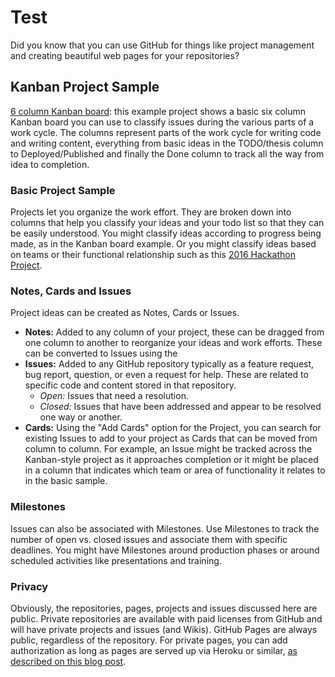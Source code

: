# Test
Did you know that you can use GitHub for things like project management and creating beautiful web pages for your repositories?

## Kanban Project Sample
[6 column Kanban board](https://github.com/snugsfbay/Test/projects/1): this example project shows a basic six column Kanban board you can use to classify issues during the various parts of a work cycle. The columns represent parts of the work cycle for writing code and writing content, everything from basic ideas in the TODO/thesis column to Deployed/Published and finally the Done column to track all the way from idea to completion.

### Basic Project Sample
Projects let you organize the work effort. They are broken down into columns that help you classify your ideas and your todo list so that they can be easily understood.  You might classify ideas according to progress being made, as in the Kanban board example.  Or you might classify ideas based on teams or their functional relationship such as this [2016 Hackathon Project](https://github.com/orgs/StrideforceHub/projects/1).

### Notes, Cards and Issues
Project ideas can be created as Notes, Cards or Issues.
* **Notes:** Added to any column of your project, these can be dragged from one column to another to reorganize your ideas and work efforts. These can be converted to Issues using the 
* **Issues:** Added to any GitHub repository typically as a feature request, bug report, question, or even a request for help. These are related to specific code and content stored in that repository. 
  - *Open:* Issues that need a resolution.
  - *Closed:* Issues that have been addressed and appear to be resolved one way or another.
* **Cards:** Using the "Add Cards" option for the Project, you can search for existing Issues to add to your project as Cards that can be moved from column to column. For example, an Issue might be tracked across the Kanban-style project as it approaches completion or it might be placed in a column that indicates which team or area of functionality it relates to in the basic sample. 

### Milestones
Issues can also be associated with Milestones. Use Milestones to track the number of open vs. closed issues and associate them with specific deadlines. You might have Milestones around production phases or around scheduled activities like presentations and training.

### Privacy
Obviously, the repositories, pages, projects and issues discussed here are public. Private repositories are available with paid licenses from GitHub and will have private projects and issues (and Wikis). GitHub Pages are always public, regardless of the repository. For private pages, you can add authorization as long as pages are served up via Heroku or similar, [as described on this blog post](http://www.alexandrejoseph.com/blog/2015-03-11-restricted-github-pages.html). 
